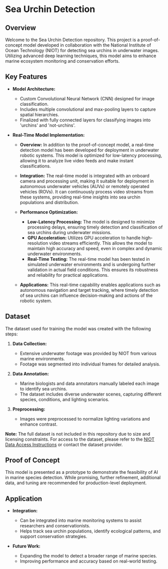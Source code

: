 # Sea Urchin Detection

## Overview
Welcome to the Sea Urchin Detection repository. This project is a proof-of-concept model developed in collaboration with the National Institute of Ocean Technology (NIOT) for detecting sea urchins in underwater images. Utilizing advanced deep learning techniques, this model aims to enhance marine ecosystem monitoring and conservation efforts.

## Key Features

- **Model Architecture:**
  - Custom Convolutional Neural Network (CNN) designed for image classification.
  - Includes multiple convolutional and max-pooling layers to capture spatial hierarchies.
  - Finalized with fully connected layers for classifying images into 'urchins' and 'not-urchins'.

- **Real-Time Model Implementation:**
  - **Overview:** In addition to the proof-of-concept model, a real-time detection model has been developed for deployment in underwater robotic systems. This model is optimized for low-latency processing, allowing it to analyze live video feeds and make instant classifications.
  
  - **Integration:** The real-time model is integrated with an onboard camera and processing unit, making it suitable for deployment in autonomous underwater vehicles (AUVs) or remotely operated vehicles (ROVs). It can continuously process video streams from these systems, providing real-time insights into sea urchin populations and distribution.
  
  - **Performance Optimization:**
    - **Low-Latency Processing:** The model is designed to minimize processing delays, ensuring timely detection and classification of sea urchins during underwater missions.
    - **GPU Acceleration:** Utilizes GPU acceleration to handle high-resolution video streams efficiently. This allows the model to maintain high accuracy and speed, even in complex and dynamic underwater environments.
    - **Real-Time Testing:** The real-time model has been tested in simulated underwater environments and is undergoing further validation in actual field conditions. This ensures its robustness and reliability for practical applications.
  
  - **Applications:** This real-time capability enables applications such as autonomous navigation and target tracking, where timely detection of sea urchins can influence decision-making and actions of the robotic system.

## Dataset

The dataset used for training the model was created with the following steps:

1. **Data Collection:**
   - Extensive underwater footage was provided by NIOT from various marine environments.
   - Footage was segmented into individual frames for detailed analysis.

2. **Data Annotation:**
   - Marine biologists and data annotators manually labeled each image to identify sea urchins.
   - The dataset includes diverse underwater scenes, capturing different species, conditions, and lighting scenarios.

3. **Preprocessing:**
   - Images were preprocessed to normalize lighting variations and enhance contrast.

**Note:** The full dataset is not included in this repository due to size and licensing constraints. For access to the dataset, please refer to the [NIOT Data Access Instructions](#) or contact the dataset provider.

## Proof of Concept

This model is presented as a prototype to demonstrate the feasibility of AI in marine species detection. While promising, further refinement, additional data, and tuning are recommended for production-level deployment.

## Application

- **Integration:**
  - Can be integrated into marine monitoring systems to assist researchers and conservationists.
  - Helps track sea urchin populations, identify ecological patterns, and support conservation strategies.

- **Future Work:**
  - Expanding the model to detect a broader range of marine species.
  - Improving performance and accuracy based on real-world testing.

